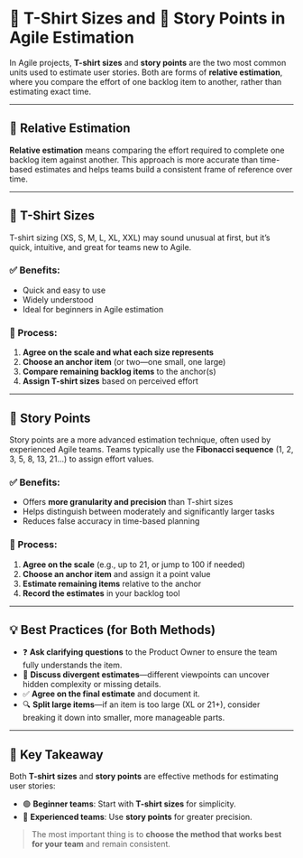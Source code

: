 # 👕 T-Shirt Sizes and 🧮 Story Points in Agile Estimation

In Agile projects, **T-shirt sizes** and **story points** are the two most common units used to estimate user stories. Both are forms of **relative estimation**, where you compare the effort of one backlog item to another, rather than estimating exact time.

---

## 📏 Relative Estimation

**Relative estimation** means comparing the effort required to complete one backlog item against another. This approach is more accurate than time-based estimates and helps teams build a consistent frame of reference over time.

---

## 👕 T-Shirt Sizes

T-shirt sizing (XS, S, M, L, XL, XXL) may sound unusual at first, but it’s quick, intuitive, and great for teams new to Agile.

### ✅ Benefits:
- Quick and easy to use
- Widely understood
- Ideal for beginners in Agile estimation

### 🧭 Process:
1. **Agree on the scale and what each size represents**
2. **Choose an anchor item** (or two—one small, one large)
3. **Compare remaining backlog items** to the anchor(s)
4. **Assign T-shirt sizes** based on perceived effort

---

## 🧮 Story Points

Story points are a more advanced estimation technique, often used by experienced Agile teams. Teams typically use the **Fibonacci sequence** (1, 2, 3, 5, 8, 13, 21...) to assign effort values.

### ✅ Benefits:
- Offers **more granularity and precision** than T-shirt sizes
- Helps distinguish between moderately and significantly larger tasks
- Reduces false accuracy in time-based planning

### 🧭 Process:
1. **Agree on the scale** (e.g., up to 21, or jump to 100 if needed)
2. **Choose an anchor item** and assign it a point value
3. **Estimate remaining items** relative to the anchor
4. **Record the estimates** in your backlog tool

---

## 💡 Best Practices (for Both Methods)

- ❓ **Ask clarifying questions** to the Product Owner to ensure the team fully understands the item.
- 💬 **Discuss divergent estimates**—different viewpoints can uncover hidden complexity or missing details.
- ✅ **Agree on the final estimate** and document it.
- 🔍 **Split large items**—if an item is too large (XL or 21+), consider breaking it down into smaller, more manageable parts.

---

## 🎯 Key Takeaway

Both **T-shirt sizes** and **story points** are effective methods for estimating user stories:

- 🟢 **Beginner teams**: Start with **T-shirt sizes** for simplicity.
- 🔵 **Experienced teams**: Use **story points** for greater precision.

> The most important thing is to **choose the method that works best for your team** and remain consistent.

